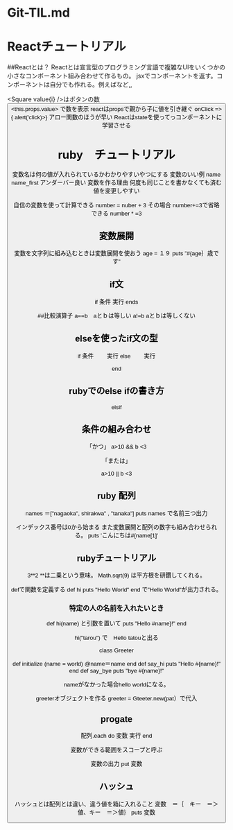 # Git-TIL.md

# Reactチュートリアル
##Reactとは？
Reactとは宣言型のプログラミング言語で複雑なUIをいくつかの小さなコンポーネント組み合わせて作るもの。
jsxでコンポーネントを返す。コンポーネントは自分でも作れる。例えば<movie />など,,

<Square value{i} />はボタンの数
<button>
<this.props.value>
<btton/>で数を表示
reactはpropsで親から子に値を引き継ぐ
onClick => { alert('click)>}
アロー関数のほうが早い
Reactはstateを使ってっコンポーネントに学習させる
  
# ruby　チュートリアル

変数名は何の値が入れられているかわかりやすいやつにする
変数のいい例
name 
name_first アンダーバー良い
変数を作る理由
何度も同じことを書かなくても済む
値を変更しやすい

自信の変数を使って計算できる
number = nuber + 3
その場合
number+=3で省略できる
number * =3

## 変数展開
変数を文字列に組み込むときは変数展開を使おう
age = １９
puts  ”#{age｝歳です”
## if文　
if 条件
実行
ends

##比較演算子
a==b　aとｂは等しい
a!=b    aとｂは等しくない

## elseを使ったif文の型
if 条件
　　実行
else
　　実行

end

## rubyでのelse ifの書き方
elsif

## 条件の組み合わせ
「かつ」
  a>10 && b  <3

「または」

  a>10 || b  <3

## ruby 配列　
names ＝["nagaoka", shirakwa" , "tanaka"]
puts names
   で名前三つ出力

インデックス番号は0から始まる
また変数展開と配列の数字も組み合わせられる。
puts ’こんにちは#{name[1]’

## rubyチュートリアル
3**2 
**は二乗という意味。
Math.sqrt(9)
は平方根を研鑽してくれる。

defで関数を定義する
def  hi
puts "Hello World"
end
で”Hello World"が出力される。
### 特定の人の名前を入れたいとき
def hi(name)
と引数を置いて
puts "Hello #name}!"
end

hi("tarou")
で　Hello tatouと出る

class Greeter

def initialize   (name = world)
@name＝name 
end
def say_hi
  puts "Hello #{name}!"
end
def say_bye
puts "bye #{name}!"

nameがなかった場合hello worldになる。

greeterオブジェクトを作る
greeter = Gteeter.new(pat）で代入

## progate
配列.each do 変数
実行
end

変数ができる範囲をスコープと呼ぶ

変数の出力
put 変数
## ハッシュ
ハッシュとは配列とは違い、違う値を箱に入れること
変数　＝｛　キー　＝＞値、キー　＝＞値｝
puts 変数





